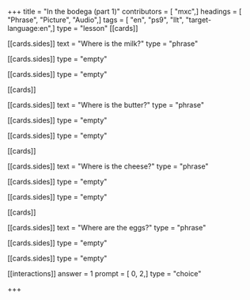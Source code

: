 +++
title = "In the bodega (part 1)"
contributors = [ "mxc",]
headings = [ "Phrase", "Picture", "Audio",]
tags = [ "en", "ps9", "llt", "target-language:en",]
type = "lesson"
[[cards]]

[[cards.sides]]
text = "Where is the milk?"
type = "phrase"

[[cards.sides]]
type = "empty"

[[cards.sides]]
type = "empty"

[[cards]]

[[cards.sides]]
text = "Where is the butter?"
type = "phrase"

[[cards.sides]]
type = "empty"

[[cards.sides]]
type = "empty"

[[cards]]

[[cards.sides]]
text = "Where is the cheese?"
type = "phrase"

[[cards.sides]]
type = "empty"

[[cards.sides]]
type = "empty"

[[cards]]

[[cards.sides]]
text = "Where are the eggs?"
type = "phrase"

[[cards.sides]]
type = "empty"

[[cards.sides]]
type = "empty"

[[interactions]]
answer = 1
prompt = [ 0, 2,]
type = "choice"

+++
